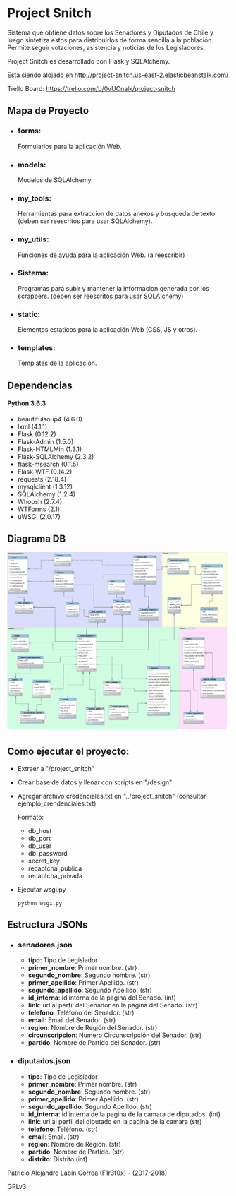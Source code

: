 # Project Snitch #
Sistema que obtiene datos sobre los Senadores y Diputados de Chile y luego sintetiza estos para distribuirlos de forma sencilla a la población. Permite seguir votaciones, asistencia y noticias de los Legisladores.

Project Snitch es desarrollado con Flask y SQLAlchemy.

Esta siendo alojado en http://project-snitch.us-east-2.elasticbeanstalk.com/

Trello Board: https://trello.com/b/0vUCnalk/project-snitch

## Mapa de Proyecto
+ ### forms:
    Formularios para la aplicación Web.
+ ### models:
    Modelos de SQLAlchemy.
+ ### my_tools:
    Herramientas para extraccion de datos anexos y busqueda de texto (deben ser reescritos para usar SQLAlchemy).
+ ### my_utils:
    Funciones de ayuda para la aplicación Web. (a reescribir)
+ ### Sistema:
    Programas para subir y mantener la informacion generada por los scrappers. (deben ser reescritos para usar SQLAlchemy)
+ ### static:
    Elementos estaticos para la aplicación Web (CSS, JS y otros).
+ ### templates:
    Templates de la aplicación.
    
## Dependencias
 #### Python 3.6.3
  - beautifulsoup4 (4.6.0)
  - lxml (4.1.1)
  - Flask (0.12.2)
  - Flask-Admin (1.5.0)
  - Flask-HTMLMin (1.3.1)
  - Flask-SQLAlchemy (2.3.2)
  - flask-msearch (0.1.5)
  - Flask-WTF (0.14.2)
  - requests (2.18.4)
  - mysqlclient (1.3.12)
  - SQLAlchemy (1.2.4)
  - Whoosh (2.7.4)
  - WTForms (2.1)
  - uWSGI (2.0.17)
  
## Diagrama DB
![diagrama db](/design/diagrama_db.png)
  
## Como ejecutar el proyecto:
  - Extraer a "/project_snitch"
  - Crear base de datos y llenar con scripts en "/design"
  - Agregar archivo credenciales.txt en "../project_snitch" (consultar ejemplo_crendenciales.txt)
    
    Formato:
    - db_host
    - db_port
    - db_user
    - db_password
    - secret_key
    - recaptcha_publica
    - recaptcha_privada
  - Ejecutar wsgi.py 
  
        python wsgi.py

## Estructura JSONs

+ ### senadores.json
    - **tipo**: Tipo de Legislador
    - **primer_nombre**: Primer nombre. (str)
    - **segundo_nombre**: Segundo nombre. (str)
    - **primer_apellido**: Primer Apellido. (str)
    - **segundo_apellido**: Segundo Apellido. (str)
    - **id_interna**: id interna de la pagina del Senado. (int)
    - **link**: url al perfil del Senador en la pagina del Senado. (str)
    - **telefono**: Teléfono del Senador. (str)
    - **email**: Email del Senador. (str)
    - **region**: Nombre de Región del Senador. (str)
    - **circunscripcion**: Numero Circunscripción del Senador. (str)
    - **partido**: Nombre de Partido del Senador. (str)

+ ### diputados.json
    - **tipo**: Tipo de Legislador
    - **primer_nombre**: Primer nombre. (str)
    - **segundo_nombre**: Segundo nombre. (str)
    - **primer_apellido**: Primer Apellido. (str)
    - **segundo_apellido**: Segundo Apellido. (str)
    - **id_interna**: id interna de la pagina de la camara de diputados. (int)
    - **link**: url al perfil del diputado en la pagina de la camara (str)
    - **telefono**: Teléfono. (str)
    - **email**: Email. (str)
    - **region**: Nombre de Región. (str)
    - **partido**: Nombre de Partido. (str)
    - **distrito**: Distrito (int)

 
 
Patricio Alejandro Labin Correa (F1r3f0x) - (2017-2018)

GPLv3
